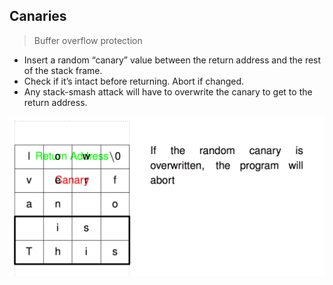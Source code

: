 ## Canaries
> Buffer overflow protection

* Insert a random “canary” value between the return address and the rest of the stack frame.
* Check if it’s intact before returning. Abort if changed.
* Any stack-smash attack will have to overwrite the canary to get to the return address.

![canaries](images/canaries.png)